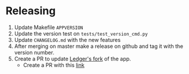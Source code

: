# Releasing

1. Update Makefile `APPVERSION`
1. Update the version test on `tests/test_version_cmd.py`
1. Update `CHANGELOG.md` with the new features
1. After merging on master make a release on github and tag it with the version number.
1. Create a PR to update [Ledger's fork](https://github.com/LedgerHQ/app-hathor/) of the app.
    - Create a PR with this [link](https://github.com/LedgerHQ/app-hathor/compare/master...HathorNetwork:master)
